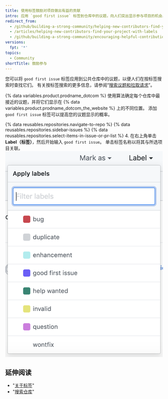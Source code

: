 ```yaml
---
title: 使用标签鼓励对项目做出有益的贡献
intro: 应用 `good first issue` 标签到仓库中的议题，向人们突出显示参与项目的机会。
redirect_from:
  - /github/building-a-strong-community/helping-new-contributors-find-your-project-with-labels
  - /articles/helping-new-contributors-find-your-project-with-labels
  - /github/building-a-strong-community/encouraging-helpful-contributions-to-your-project-with-labels
versions:
  fpt: '*'
topics:
  - Community
shortTitle: 鼓励参与
---
```


您可以将 `good first issue` 标签应用到公共仓库中的议题，以便人们在按标签搜索时查找它们。 有关按标签搜索的更多信息，请参阅“[搜索议题和拉取请求](/articles/searching-issues-and-pull-requests/#search-by-label)”。

{% data variables.product.prodname_dotcom %} 使用算法确定每个仓库中最接近的议题，并将它们显示在 {% data variables.product.prodname_dotcom_the_website %} 上的不同位置。 添加 `good first issue` 标签可以提高您的议题显示的概率。

{% data reusables.repositories.navigate-to-repo %}
{% data reusables.repositories.sidebar-issues %}
{% data reusables.repositories.select-items-in-issue-or-pr-list %}
4. 在右上角单击 **Label（标签）**，然后开始输入 `good first issue`。 单击标签名称以将其与所选项目关联。 ![议题里程碑分配下拉菜单](/assets/images/help/issues/issues_applying_labels_dropdown.png)

## 延伸阅读

- "[关于标签](/articles/about-labels)"
- "[搜索仓库](/articles/searching-for-repositories)"
